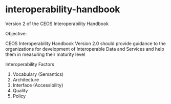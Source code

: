 # interoperability-handbook
Version 2 of the CEOS Interoperability Handbook

Objective:

CEOS Interoperability Handbook Version 2.0 should provide guidance to the organizations for development of Interoperable Data and Services and help them in measuring their maturity level

Interoperability Factors

1) Vocabulary (Semantics)
2) Architecture
3) Interface (Accessibility)
4) Quality
5) Policy
